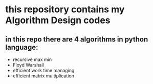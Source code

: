 # this repository contains my Algorithm Design codes

## in this repo there are 4 algorithms in python language:

- recursive max min
- Floyd Warshall
- efficient work time managing
- efficient matrix multiplication

